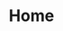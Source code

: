---
title: Home
layout: about
permalink: /home.html
# include CollectionBuilder info at bottom
credits: true
# Edit the markdown on in this file to describe your collection
# Look in _includes/feature for options to easily add features to the page
---
